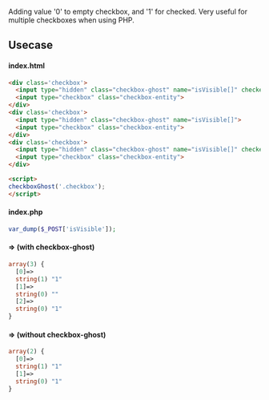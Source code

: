 Adding value '0' to empty checkbox, and '1' for checked.
Very useful for multiple checkboxes when using PHP.

## Usecase

#### index.html
```html
<div class='checkbox'>
  <input type="hidden" class="checkbox-ghost" name="isVisible[]" checked>
  <input type="checkbox" class="checkbox-entity">
</div>
<div class='checkbox'>
  <input type="hidden" class="checkbox-ghost" name="isVisible[]">
  <input type="checkbox" class="checkbox-entity">
</div>
<div class='checkbox'>
  <input type="hidden" class="checkbox-ghost" name="isVisible[]" checked>
  <input type="checkbox" class="checkbox-entity">
</div>

<script>
checkboxGhost('.checkbox');
</script>
```

#### index.php
```php
var_dump($_POST['isVisible']);
```

#### => (with checkbox-ghost)
```php
array(3) {
  [0]=>
  string(1) "1"
  [1]=>
  string(0) ""
  [2]=>
  string(0) "1"
}
```

#### => (without checkbox-ghost)
```php
array(2) {
  [0]=>
  string(1) "1"
  [1]=>
  string(0) "1"
}
```
